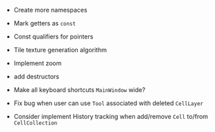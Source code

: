- Create more namespaces
- Mark getters as `const`
- Const qualifiers for pointers
- Tile texture generation algorithm
- Implement zoom
- add destructors

- Make all keyboard shortcuts `MainWindow` wide?
- Fix bug when user can use `Tool` associated with deleted `CellLayer`
- Consider implement History tracking when add/remove `Cell` to/from `CellCollection`
